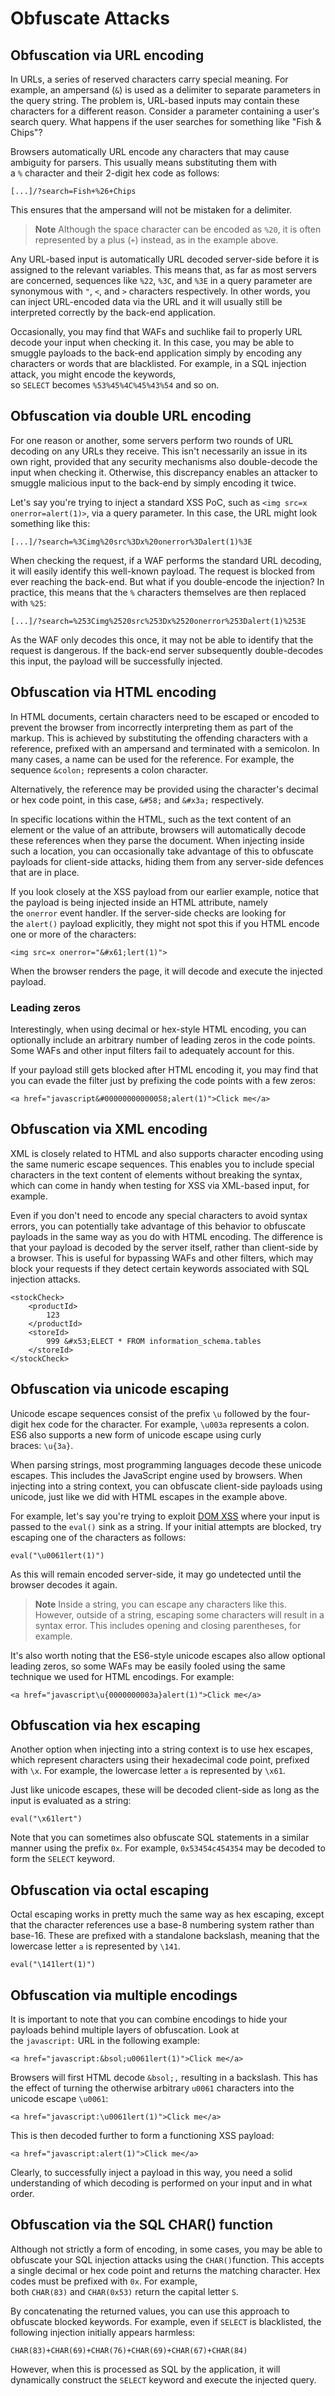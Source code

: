 # Obfuscate Attacks

## **Obfuscation via URL encoding**

In URLs, a series of reserved characters carry special meaning. For example, an ampersand (`&`) is used as a delimiter to separate parameters in the query string. The problem is, URL-based inputs may contain these characters for a different reason. Consider a parameter containing a user's search query. What happens if the user searches for something like "Fish & Chips"?

Browsers automatically URL encode any characters that may cause ambiguity for parsers. This usually means substituting them with a `%` character and their 2-digit hex code as follows:

```
[...]/?search=Fish+%26+Chips
```

This ensures that the ampersand will not be mistaken for a delimiter.

> **Note**
Although the space character can be encoded as `%20`, it is often represented by a plus (`+`) instead, as in the example above.
> 

Any URL-based input is automatically URL decoded server-side before it is assigned to the relevant variables. This means that, as far as most servers are concerned, sequences like `%22`, `%3C`, and `%3E` in a query parameter are synonymous with `"`, `<`, and `>` characters respectively. In other words, you can inject URL-encoded data via the URL and it will usually still be interpreted correctly by the back-end application.

Occasionally, you may find that WAFs and suchlike fail to properly URL decode your input when checking it. In this case, you may be able to smuggle payloads to the back-end application simply by encoding any characters or words that are blacklisted. For example, in a SQL injection attack, you might encode the keywords, so `SELECT` becomes `%53%45%4C%45%43%54` and so on.

## **Obfuscation via double URL encoding**

For one reason or another, some servers perform two rounds of URL decoding on any URLs they receive. This isn't necessarily an issue in its own right, provided that any security mechanisms also double-decode the input when checking it. Otherwise, this discrepancy enables an attacker to smuggle malicious input to the back-end by simply encoding it twice.

Let's say you're trying to inject a standard XSS PoC, such as `<img src=x onerror=alert(1)>`, via a query parameter. In this case, the URL might look something like this:

```
[...]/?search=%3Cimg%20src%3Dx%20onerror%3Dalert(1)%3E
```

When checking the request, if a WAF performs the standard URL decoding, it will easily identify this well-known payload. The request is blocked from ever reaching the back-end. But what if you double-encode the injection? In practice, this means that the `%` characters themselves are then replaced with `%25`:

```
[...]/?search=%253Cimg%2520src%253Dx%2520onerror%253Dalert(1)%253E
```

As the WAF only decodes this once, it may not be able to identify that the request is dangerous. If the back-end server subsequently double-decodes this input, the payload will be successfully injected.

## **Obfuscation via HTML encoding**

In HTML documents, certain characters need to be escaped or encoded to prevent the browser from incorrectly interpreting them as part of the markup. This is achieved by substituting the offending characters with a reference, prefixed with an ampersand and terminated with a semicolon. In many cases, a name can be used for the reference. For example, the sequence `&colon;` represents a colon character.

Alternatively, the reference may be provided using the character's decimal or hex code point, in this case, `&#58;` and `&#x3a;` respectively.

In specific locations within the HTML, such as the text content of an element or the value of an attribute, browsers will automatically decode these references when they parse the document. When injecting inside such a location, you can occasionally take advantage of this to obfuscate payloads for client-side attacks, hiding them from any server-side defences that are in place.

If you look closely at the XSS payload from our earlier example, notice that the payload is being injected inside an HTML attribute, namely the `onerror` event handler. If the server-side checks are looking for the `alert()` payload explicitly, they might not spot this if you HTML encode one or more of the characters:

```
<img src=x onerror="&#x61;lert(1)">
```

When the browser renders the page, it will decode and execute the injected payload.

### **Leading zeros**

Interestingly, when using decimal or hex-style HTML encoding, you can optionally include an arbitrary number of leading zeros in the code points. Some WAFs and other input filters fail to adequately account for this.

If your payload still gets blocked after HTML encoding it, you may find that you can evade the filter just by prefixing the code points with a few zeros:

```
<a href="javascript&#00000000000058;alert(1)">Click me</a>
```

## **Obfuscation via XML encoding**

XML is closely related to HTML and also supports character encoding using the same numeric escape sequences. This enables you to include special characters in the text content of elements without breaking the syntax, which can come in handy when testing for XSS via XML-based input, for example.

Even if you don't need to encode any special characters to avoid syntax errors, you can potentially take advantage of this behavior to obfuscate payloads in the same way as you do with HTML encoding. The difference is that your payload is decoded by the server itself, rather than client-side by a browser. This is useful for bypassing WAFs and other filters, which may block your requests if they detect certain keywords associated with SQL injection attacks.

```
<stockCheck>
    <productId>
        123
    </productId>
    <storeId>
        999 &#x53;ELECT * FROM information_schema.tables
    </storeId>
</stockCheck>
```

## **Obfuscation via unicode escaping**

Unicode escape sequences consist of the prefix `\u` followed by the four-digit hex code for the character. For example, `\u003a` represents a colon. ES6 also supports a new form of unicode escape using curly braces: `\u{3a}`.

When parsing strings, most programming languages decode these unicode escapes. This includes the JavaScript engine used by browsers. When injecting into a string context, you can obfuscate client-side payloads using unicode, just like we did with HTML escapes in the example above.

For example, let's say you're trying to exploit [DOM XSS](https://portswigger.net/web-security/cross-site-scripting/dom-based) where your input is passed to the `eval()` sink as a string. If your initial attempts are blocked, try escaping one of the characters as follows:

```
eval("\u0061lert(1)")
```

As this will remain encoded server-side, it may go undetected until the browser decodes it again.

> **Note**
Inside a string, you can escape any characters like this. However, outside of a string, escaping some characters will result in a syntax error. This includes opening and closing parentheses, for example.
> 

It's also worth noting that the ES6-style unicode escapes also allow optional leading zeros, so some WAFs may be easily fooled using the same technique we used for HTML encodings. For example:

```
<a href="javascript\u{0000000003a}alert(1)">Click me</a>
```

## **Obfuscation via hex escaping**

Another option when injecting into a string context is to use hex escapes, which represent characters using their hexadecimal code point, prefixed with `\x`. For example, the lowercase letter `a` is represented by `\x61`.

Just like unicode escapes, these will be decoded client-side as long as the input is evaluated as a string:

```
eval("\x61lert")
```

Note that you can sometimes also obfuscate SQL statements in a similar manner using the prefix `0x`. For example, `0x53454c454354` may be decoded to form the `SELECT` keyword.

## **Obfuscation via octal escaping**

Octal escaping works in pretty much the same way as hex escaping, except that the character references use a base-8 numbering system rather than base-16. These are prefixed with a standalone backslash, meaning that the lowercase letter `a` is represented by `\141`.

```
eval("\141lert(1)")
```

## **Obfuscation via multiple encodings**

It is important to note that you can combine encodings to hide your payloads behind multiple layers of obfuscation. Look at the `javascript:` URL in the following example:

```
<a href="javascript:&bsol;u0061lert(1)">Click me</a>
```

Browsers will first HTML decode `&bsol;,` resulting in a backslash. This has the effect of turning the otherwise arbitrary `u0061` characters into the unicode escape `\u0061`:

```
<a href="javascript:\u0061lert(1)">Click me</a>
```

This is then decoded further to form a functioning XSS payload:

```
<a href="javascript:alert(1)">Click me</a>
```

Clearly, to successfully inject a payload in this way, you need a solid understanding of which decoding is performed on your input and in what order.

## **Obfuscation via the SQL CHAR() function**

Although not strictly a form of encoding, in some cases, you may be able to obfuscate your SQL injection attacks using the `CHAR()`function. This accepts a single decimal or hex code point and returns the matching character. Hex codes must be prefixed with `0x`. For example, both `CHAR(83)` and `CHAR(0x53)` return the capital letter `S`.

By concatenating the returned values, you can use this approach to obfuscate blocked keywords. For example, even if `SELECT` is blacklisted, the following injection initially appears harmless:

```
CHAR(83)+CHAR(69)+CHAR(76)+CHAR(69)+CHAR(67)+CHAR(84)
```

However, when this is processed as SQL by the application, it will dynamically construct the `SELECT` keyword and execute the injected query.